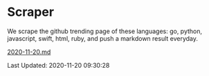 # Scraper

We scrape the github trending page of these languages: go, python, javascript, swift, html, ruby, and push a markdown result everyday.

[2020-11-20.md](https://github.com/henson/Scraper/blob/master/2020-11-20.md)

Last Updated: 2020-11-20 09:30:28